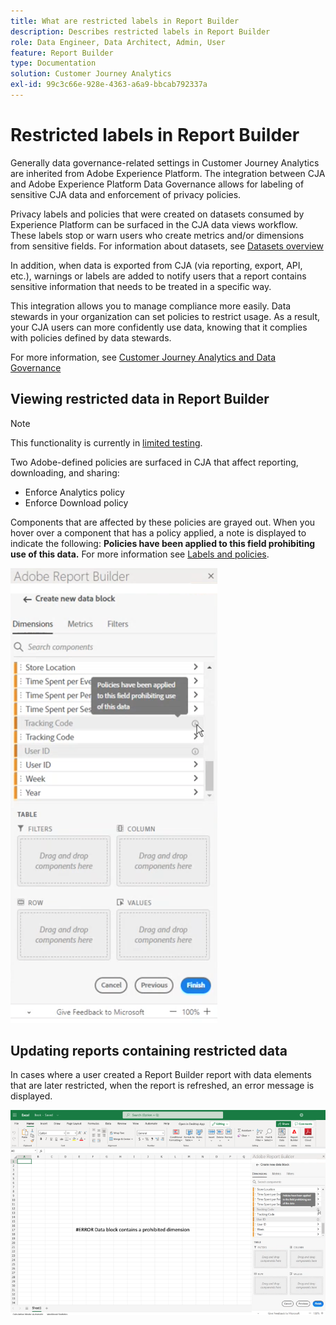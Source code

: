 ```yaml
---
title: What are restricted labels in Report Builder
description: Describes restricted labels in Report Builder
role: Data Engineer, Data Architect, Admin, User
feature: Report Builder
type: Documentation
solution: Customer Journey Analytics
exl-id: 99c3c66e-928e-4363-a6a9-bbcab792337a
---
```

# Restricted labels in Report Builder

Generally data governance-related settings in Customer Journey Analytics are inherited from Adobe Experience Platform. The integration between CJA and Adobe Experience Platform Data Governance allows for labeling of sensitive CJA data and enforcement of privacy policies.

Privacy labels and policies that were created on datasets consumed by Experience Platform can be surfaced in the CJA data views workflow. These labels stop or warn users who create metrics and/or dimensions from sensitive fields. For information about datasets, see [Datasets overview](https://experienceleague.adobe.com/docs/experience-platform/catalog/datasets/overview.html)

In addition, when data is exported from CJA (via reporting, export, API, etc.), warnings or labels are added to notify users that a report contains sensitive information that needs to be treated in a specific way.

This integration allows you to manage compliance more easily. Data stewards in your organization can set policies to restrict usage. As a result, your CJA users can more confidently use data, knowing that it complies with policies defined by data stewards.

For more information, see [Customer Journey Analytics and Data Governance](https://experienceleague.adobe.com/docs/analytics-platform/using/cja-privacy/privacy-overview.html)

## Viewing restricted data in Report Builder

>[!NOTE]
>
>This functionality is currently in [limited testing](/help/release-notes/releases.md).

Two Adobe-defined policies are surfaced in CJA that affect reporting, downloading, and sharing:

* Enforce Analytics policy
* Enforce Download policy

Components that are affected by these policies are grayed out. When you hover over a component that has a policy applied, a note is displayed to indicate the following: **Policies have been applied to this field prohibiting use of this data.** For more information see [Labels and policies](https://experienceleague.adobe.com/docs/analytics-platform/using/cja-dataviews/data-governance.html).

![](assets/rb-restricted-label.png)

## Updating reports containing restricted data

In cases where a user created a Report Builder report with data elements that are later restricted, when the report is refreshed, an error message is displayed.

![](assets/error-restricted-data.png)
